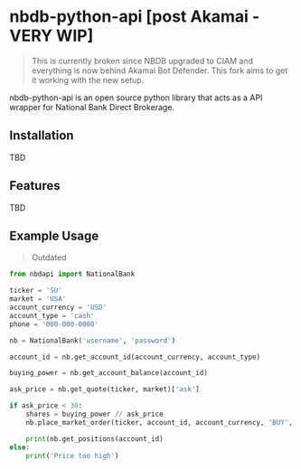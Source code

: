 # nbdb-python-api [post Akamai - VERY WIP]
> This is currently broken since NBDB upgraded to CIAM and everything is now behind Akamai Bot Defender. This fork aims to get it working with the new setup.

nbdb-python-api is an open source python library that acts as a API wrapper for National Bank Direct Brokerage.

## Installation
TBD

## Features
TBD

## Example Usage

> Outdated
```python
from nbdapi import NationalBank

ticker = 'SU'
market = 'USA'
account_currency = 'USD'
account_type = 'cash'
phone = '000-000-0000'

nb = NationalBank('username', 'password')

account_id = nb.get_account_id(account_currency, account_type)

buying_power = nb.get_account_balance(account_id)

ask_price = nb.get_quote(ticker, market)['ask']

if ask_price < 30:
    shares = buying_power // ask_price
    nb.place_market_order(ticker, account_id, account_currency, 'BUY', shares, phone)

    print(nb.get_positions(account_id)
else:
    print('Price too high')
```
